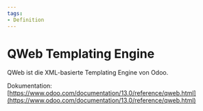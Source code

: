 ```yaml
---
tags:
- Definition
---
```

# QWeb Templating Engine

QWeb ist die XML-basierte Templating Engine von Odoo.

Dokumentation: [https://www.odoo.com/documentation/13.0/reference/qweb.html](https://www.odoo.com/documentation/13.0/reference/qweb.html)